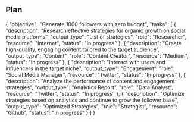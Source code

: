 ## Plan
{
  "objective": "Generate 1000 followers with zero budget",
  "tasks": [
    {
      "description": "Research effective strategies for organic growth on social media platforms",
      "output_type": "List of strategies",
      "role": "Researcher",
      "resource": "Internet",
      "status": "In progress"
    },
    {
      "description": "Create high-quality, engaging content tailored to the target audience",
      "output_type": "Content",
      "role": "Content Creator",
      "resource": "Medium",
      "status": "In progress"
    },
    {
      "description": "Interact with users and influencers in the target niche",
      "output_type": "Engagement",
      "role": "Social Media Manager",
      "resource": "Twitter",
      "status": "In progress"
    },
    {
      "description": "Analyze the performance of content and engagement strategies",
      "output_type": "Analytics Report",
      "role": "Data Analyst",
      "resource": "Twitter",
      "status": "In progress"
    },
    {
      "description": "Optimize strategies based on analytics and continue to grow the follower base",
      "output_type": "Optimized Strategies",
      "role": "Strategist",
      "resource": "Github",
      "status": "In progress"
    }
  ]
}
